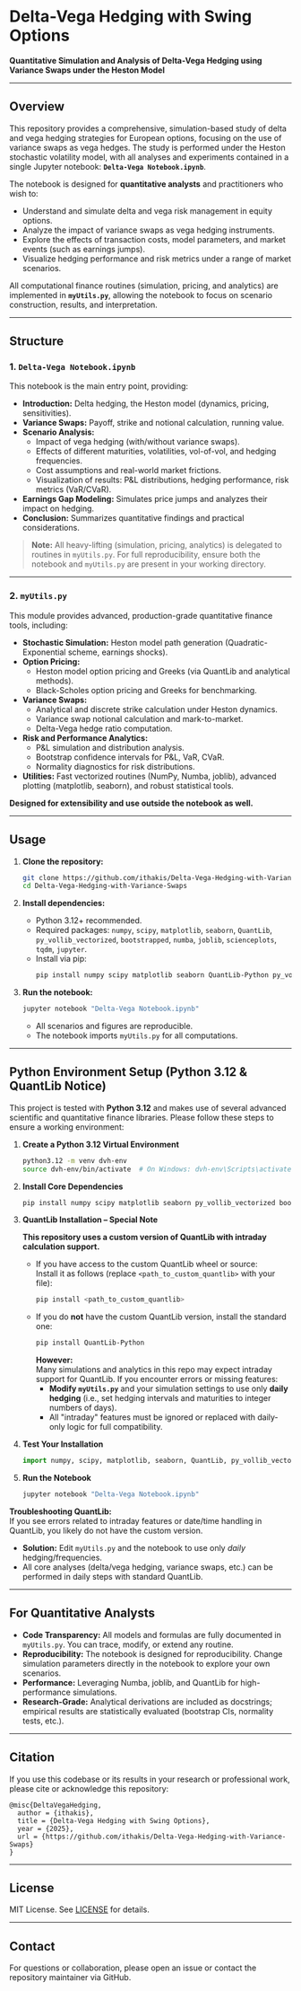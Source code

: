 # Delta-Vega Hedging with Swing Options

**Quantitative Simulation and Analysis of Delta-Vega Hedging using Variance Swaps under the Heston Model**

---

## Overview

This repository provides a comprehensive, simulation-based study of delta and vega hedging strategies for European options, focusing on the use of variance swaps as vega hedges. The study is performed under the Heston stochastic volatility model, with all analyses and experiments contained in a single Jupyter notebook: **`Delta-Vega Notebook.ipynb`**.

The notebook is designed for **quantitative analysts** and practitioners who wish to:

- Understand and simulate delta and vega risk management in equity options.
- Analyze the impact of variance swaps as vega hedging instruments.
- Explore the effects of transaction costs, model parameters, and market events (such as earnings jumps).
- Visualize hedging performance and risk metrics under a range of market scenarios.

All computational finance routines (simulation, pricing, and analytics) are implemented in **`myUtils.py`**, allowing the notebook to focus on scenario construction, results, and interpretation.

---

## Structure

### 1. `Delta-Vega Notebook.ipynb`

This notebook is the main entry point, providing:

- **Introduction:** Delta hedging, the Heston model (dynamics, pricing, sensitivities).
- **Variance Swaps:** Payoff, strike and notional calculation, running value.
- **Scenario Analysis:** 
    - Impact of vega hedging (with/without variance swaps).
    - Effects of different maturities, volatilities, vol-of-vol, and hedging frequencies.
    - Cost assumptions and real-world market frictions.
    - Visualization of results: P&L distributions, hedging performance, risk metrics (VaR/CVaR).
- **Earnings Gap Modeling:** Simulates price jumps and analyzes their impact on hedging.
- **Conclusion:** Summarizes quantitative findings and practical considerations.

> **Note:** All heavy-lifting (simulation, pricing, analytics) is delegated to routines in `myUtils.py`. For full reproducibility, ensure both the notebook and `myUtils.py` are present in your working directory.

---

### 2. `myUtils.py`

This module provides advanced, production-grade quantitative finance tools, including:

- **Stochastic Simulation:** Heston model path generation (Quadratic-Exponential scheme, earnings shocks).
- **Option Pricing:** 
    - Heston model option pricing and Greeks (via QuantLib and analytical methods).
    - Black-Scholes option pricing and Greeks for benchmarking.
- **Variance Swaps:**
    - Analytical and discrete strike calculation under Heston dynamics.
    - Variance swap notional calculation and mark-to-market.
    - Delta-Vega hedge ratio computation.
- **Risk and Performance Analytics:** 
    - P&L simulation and distribution analysis.
    - Bootstrap confidence intervals for P&L, VaR, CVaR.
    - Normality diagnostics for risk distributions.
- **Utilities:** Fast vectorized routines (NumPy, Numba, joblib), advanced plotting (matplotlib, seaborn), and robust statistical tools.

**Designed for extensibility and use outside the notebook as well.**

---

## Usage

1. **Clone the repository:**
    ```bash
    git clone https://github.com/ithakis/Delta-Vega-Hedging-with-Variance-Swaps.git
    cd Delta-Vega-Hedging-with-Variance-Swaps
    ```

2. **Install dependencies:**
    - Python 3.12+ recommended.
    - Required packages: `numpy`, `scipy`, `matplotlib`, `seaborn`, `QuantLib`, `py_vollib_vectorized`, `bootstrapped`, `numba`, `joblib`, `scienceplots`, `tqdm`, `jupyter`.
    - Install via pip:
        ```bash
        pip install numpy scipy matplotlib seaborn QuantLib-Python py_vollib_vectorized bootstrapped numba joblib scienceplots tqdm jupyter
        ```

3. **Run the notebook:**
    ```bash
    jupyter notebook "Delta-Vega Notebook.ipynb"
    ```
    - All scenarios and figures are reproducible. 
    - The notebook imports `myUtils.py` for all computations.

---

## Python Environment Setup (Python 3.12 & QuantLib Notice)

This project is tested with **Python 3.12** and makes use of several advanced scientific and quantitative finance libraries. Please follow these steps to ensure a working environment:

1. **Create a Python 3.12 Virtual Environment**
    ```bash
    python3.12 -m venv dvh-env
    source dvh-env/bin/activate  # On Windows: dvh-env\Scripts\activate
    ```

2. **Install Core Dependencies**
    ```bash
    pip install numpy scipy matplotlib seaborn py_vollib_vectorized bootstrapped numba joblib scienceplots tqdm jupyter
    ```

3. **QuantLib Installation – Special Note**

    **This repository uses a custom version of QuantLib with intraday calculation support.**

    - If you have access to the custom QuantLib wheel or source:  
      Install it as follows (replace `<path_to_custom_quantlib>` with your file):
      ```bash
      pip install <path_to_custom_quantlib>
      ```
    - If you do **not** have the custom QuantLib version, install the standard one:
      ```bash
      pip install QuantLib-Python
      ```
      **However:**  
      Many simulations and analytics in this repo may expect intraday support for QuantLib. If you encounter errors or missing features:
      - **Modify `myUtils.py`** and your simulation settings to use only **daily hedging** (i.e., set hedging intervals and maturities to integer numbers of days).
      - All "intraday" features must be ignored or replaced with daily-only logic for full compatibility.

4. **Test Your Installation**
    ```python
    import numpy, scipy, matplotlib, seaborn, QuantLib, py_vollib_vectorized, bootstrapped, numba, joblib, tqdm
    ```

5. **Run the Notebook**
    ```bash
    jupyter notebook "Delta-Vega Notebook.ipynb"
    ```

**Troubleshooting QuantLib:**  
If you see errors related to intraday features or date/time handling in QuantLib, you likely do not have the custom version.  
- **Solution:** Edit `myUtils.py` and the notebook to use only *daily* hedging/frequencies.  
- All core analyses (delta/vega hedging, variance swaps, etc.) can be performed in daily steps with standard QuantLib.

---

## For Quantitative Analysts

- **Code Transparency:** All models and formulas are fully documented in `myUtils.py`. You can trace, modify, or extend any routine.
- **Reproducibility:** The notebook is designed for reproducibility. Change simulation parameters directly in the notebook to explore your own scenarios.
- **Performance:** Leveraging Numba, joblib, and QuantLib for high-performance simulations.
- **Research-Grade:** Analytical derivations are included as docstrings; empirical results are statistically evaluated (bootstrap CIs, normality tests, etc.).

---

## Citation

If you use this codebase or its results in your research or professional work, please cite or acknowledge this repository:

```
@misc{DeltaVegaHedging,
  author = {ithakis},
  title = {Delta-Vega Hedging with Swing Options},
  year = {2025},
  url = {https://github.com/ithakis/Delta-Vega-Hedging-with-Variance-Swaps}
}
```

---

## License

MIT License. See [LICENSE](LICENSE) for details.

---

## Contact

For questions or collaboration, please open an issue or contact the repository maintainer via GitHub.
